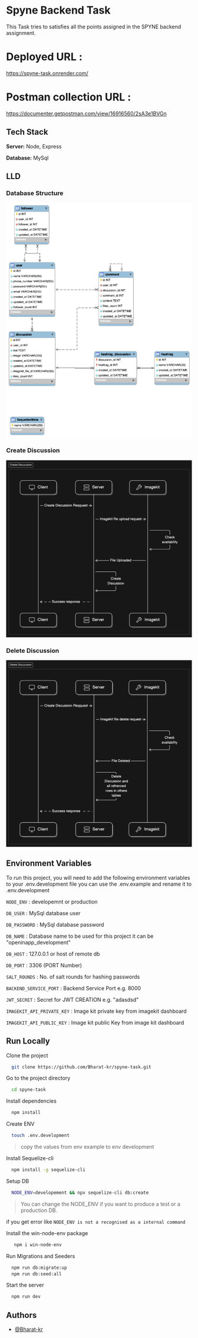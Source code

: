 # Spyne Backend Task

This Task tries to satisfies all the points assigned in the SPYNE backend assignment.

# Deployed URL : 
https://spyne-task.onrender.com/

# Postman collection URL :
https://documenter.getpostman.com/view/16916560/2sA3e1BVGn

## Tech Stack

**Server:** Node, Express

**Database:** MySql

## LLD

### Database Structure
![Database Structure](./assests/db_structure.png)

### Create Discussion
![Database Structure](./assests/create_discussion_lld.png)

### Delete Discussion
![Database Structure](./assests/delete_discussion_lld.png)


## Environment Variables

To run this project, you will need to add the following environment variables to your .env.development file you can use the .env.example and rename it to .env.development

`NODE_ENV` : developemnt or production

`DB_USER` : MySql database user

`DB_PASSWORD` : MySql database password

`DB_NAME` : Database name to be used for this project it can be "openinapp_development"

`DB_HOST` : 127.0.0.1 or host of remote db

`DB_PORT` : 3306 (PORT Number)

`SALT_ROUNDS` : No. of salt rounds for hashing passwords

`BACKEND_SERVICE_PORT` : Backend Service Port e.g. 8000

`JWT_SECRET` : Secret for JWT CREATION e.g. "adasdsd"

`IMAGEKIT_API_PRIVATE_KEY` : Image kit private key from imagekit dashboard

`IMAGEKIT_API_PUBLIC_KEY` : Image kit public Key from image kit dashboard

## Run Locally

Clone the project

```bash
  git clone https://github.com/Bharat-kr/spyne-task.git
```

Go to the project directory

```bash
  cd spyne-task
```

Install dependencies

```bash
  npm install
```

Create ENV

```bash
  touch .env.development
```
> copy the values from env example to env development


Install Sequelize-cli

```bash
  npm install -g sequelize-cli
```

Setup DB

```bash
  NODE_ENV=developement && npx sequelize-cli db:create
```

> You can change the NODE_ENV if you want to produce a test or a production DB.

if you get error like `NODE_ENV is not a recognised as a internal command`

Install the win-node-env package

```bash
   npm i win-node-env
```

Run Migrations and Seeders

```bash
  npm run db:migrate:up
  npm run db:seed:all
```
Start the server

```bash
  npm run dev
```

## Authors

- [@Bharat-kr](https://www.github.com/Bharat-kr)
